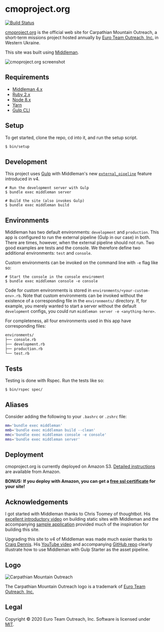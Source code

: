 cmoproject.org
==============

[![Build Status][travis-svg]][travis]

[cmoproject.org][cmo] is the official web site for Carpathian Mountain Outreach, a short-term missions project hosted annually by [Euro Team Outreach, Inc.][eto] in Western Ukraine.

This site was built using [Middleman][middleman].

![cmoproject.org screenshot][screenshot]

Requirements
------------

* [Middleman 4.x][middleman-docs]
* [Ruby 2.x][ruby]
* [Node 8.x][nodejs]
* [Yarn][yarn]
* [Gulp CLI][gulp-cli]


Setup
-----

To get started, clone the repo, cd into it, and run the setup script.

```sh
$ bin/setup
```

Development
-----------

This project uses [Gulp][gulp] with Middleman's new [`external_pipeline`][external-pipeline] feature introduced in v4.

    # Run the development server with Gulp
    $ bundle exec middleman server
    
    # Build the site (also invokes Gulp)
    $ bundle exec middleman build

Environments
------------

Middleman has two default environments: `development` and `production`. This app is configured to run the external pipeline (Gulp in our case) in both. There are times, however, when the external pipeline should not run. Two good examples are tests and the console. We therefore define two additional environments: `test` and `console`.

Custom environments can be invoked on the command line with `-e` flag like so:

    # Start the console in the console enviroment
    $ bundle exec middleman console -e console

Code for custom environments is stored in `environments/<your-custom-env>.rb`. Note that custom environments can be invoked without the existence of a corresponding file in the `environments/` directory. If, for example, you merely wanted to start a server without the default `development` configs, you could run `middleman server -e <anything-here>`.

For completeness, all four environments used in this app have corresponding files:

```sh
environments/
├── console.rb
├── development.rb
├── production.rb
└── test.rb
```

Tests
-----

Testing is done with Rspec. Run the tests like so:

    $ bin/rspec spec/

Aliases
-------

Consider adding the following to your `.bashrc` or `.zshrc` file:

```sh
mm='bundle exec middleman'
mmb='bundle exec middleman build --clean'
mmc='bundle exec middleman console -e console'
mms='bundle exec middleman server'
```

Deployment
----------

cmoproject.org is currently deployed on Amazon S3. [Detailed instructions][aws-s3-deployment] are available from Amazon.

**BONUS: If you deploy with Amazon, you can get a [free ssl certificate][aws-cert-manager] for your site!**

Acknowledgements
----------------

I got started with Middleman thanks to Chris Toomey of thoughtbot. His [excellent introductory video][upcase-video] on building static sites with Middleman and the accompanying [sample application][mm-sample-app] provided much of the inspiration for building this site.

Upgrading this site to v4 of Middleman was made much easier thanks to [Craig Dennis][cdennis]. His [YouTube video][cdennis-video] and accompanying [GitHub repo][cdennis-github] clearly illustrate how to use Middleman with Gulp Starter as the asset pipeline.

Logo
----

![Carpathian Mountain Outreach][cmo-logo]

The Carpathian Mountain Outreach logo is a trademark of [Euro Team Outreach, Inc.][eto]

Legal
-----

Copyright &copy; 2020 Euro Team Outreach, Inc. Software is licensed under [MIT][license].

[aws-cert-manager]: https://aws.amazon.com/blogs/aws/new-aws-certificate-manager-deploy-ssltls-based-apps-on-aws/
[aws-s3-deployment]: https://aws.amazon.com/getting-started/projects/host-static-website/
[cdennis-github]: https://github.com/craigmdennis/middleman-gulp-starter
[cdennis-video]: https://youtu.be/-io8EeB3GHI
[cdennis]: https://twitter.com/craigmdennis
[cmo-logo]: https://s3.amazonaws.com/images.cmoproject.org/cmo-logo.png
[cmo]: https://cmoproject.org/
[eto]: https://euroteamoutreach.org/
[external-pipeline]: https://middlemanapp.com/advanced/external-pipeline/
[gulp-cli]: https://github.com/gulpjs/gulp/blob/master/docs/getting-started.md#getting-started
[gulp]: http://gulpjs.com/
[license]: https://github.com/euroteamoutreach/cmoproject.org/blob/master/LICENSE
[middleman-docs]: https://middlemanapp.com/basics/install/
[middleman]: https://middlemanapp.com/
[mm-sample-app]: https://github.com/thoughtbot/upcase-middleman-sample
[nodejs]: https://github.com/asdf-vm/asdf-nodejs
[ruby]: https://github.com/asdf-vm/asdf-ruby
[screenshot]: https://s3.amazonaws.com/images.cmoproject.org/cmoproject-screenshot.jpg
[travis-svg]: https://travis-ci.org/euroteamoutreach/cmoproject.org.svg?branch=master
[travis]: https://travis-ci.org/euroteamoutreach/cmoproject.org
[upcase-video]: https://upcase.com/videos/building-static-sites-with-middleman
[yarn]: https://yarnpkg.com/en/

